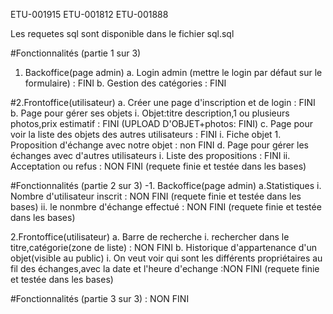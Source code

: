 ETU-001915
ETU-001812
ETU-001888

Les requetes sql sont disponible dans le fichier sql.sql

#Fonctionnalités (partie 1 sur 3)

1. Backoffice(page admin)
   a. Login admin (mettre le login par défaut sur le formulaire) : FINI
   b. Gestion des catégories : FINI

#2.Frontoffice(utilisateur)
a. Créer une page d'inscription et de login : FINI
b. Page pour gérer ses objets
i. Objet:titre description,1 ou plusieurs photos,prix estimatif : FINI (UPLOAD D'OBJET+photos: FINI)
c. Page pour voir la liste des objets des autres utilisateurs : FINI
i. Fiche objet 1. Proposition d'échange avec notre objet : non FINI
d. Page pour gérer les échanges avec d'autres utilisateurs
i. Liste des propositions : FINI
ii. Acceptation ou refus : NON FINI (requete finie et testée dans les bases)

#Fonctionnalités (partie 2 sur 3)
-1. Backoffice(page admin)
a.Statistiques
i. Nombre d'utilisateur inscrit : NON FINI (requete finie et testée dans les bases)
ii. le nonmbre d'échange effectué : NON FINI (requete finie et testée dans les bases)

2.Frontoffice(utilisateur)
a. Barre de recherche
i. rechercher dans le titre,catégorie(zone de liste) : NON FINI
b. Historique d'appartenance d'un objet(visible au public)
i. On veut voir qui sont les différents propriétaires au fil des échanges,avec la date et l'heure d'echange :NON FINI (requete finie et testée dans les bases)

#Fonctionnalités (partie 3 sur 3) : NON FINI
